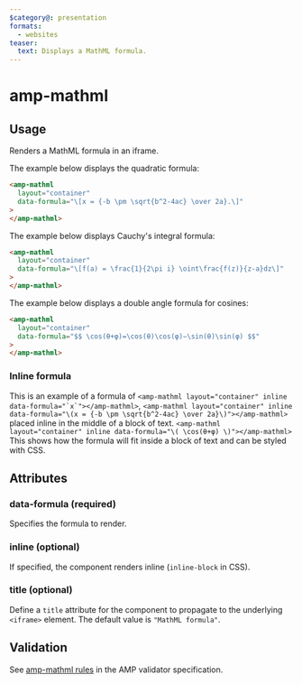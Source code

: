 ```yaml
---
$category@: presentation
formats:
  - websites
teaser:
  text: Displays a MathML formula.
---
```


<!--
Copyright 2018 The AMP HTML Authors. All Rights Reserved.

Licensed under the Apache License, Version 2.0 (the "License");
you may not use this file except in compliance with the License.
You may obtain a copy of the License at

      http://www.apache.org/licenses/LICENSE-2.0

Unless required by applicable law or agreed to in writing, software
distributed under the License is distributed on an "AS-IS" BASIS,
WITHOUT WARRANTIES OR CONDITIONS OF ANY KIND, either express or implied.
See the License for the specific language governing permissions and
limitations under the License.
-->

# amp-mathml

## Usage

Renders a MathML formula in an iframe.

The example below displays the quadratic formula:

```html
<amp-mathml
  layout="container"
  data-formula="\[x = {-b \pm \sqrt{b^2-4ac} \over 2a}.\]"
>
</amp-mathml>
```

The example below displays Cauchy's integral formula:

```html
<amp-mathml
  layout="container"
  data-formula="\[f(a) = \frac{1}{2\pi i} \oint\frac{f(z)}{z-a}dz\]"
>
</amp-mathml>
```

The example below displays a double angle formula for cosines:

```html
<amp-mathml
  layout="container"
  data-formula="$$ \cos(θ+φ)=\cos(θ)\cos(φ)−\sin(θ)\sin(φ) $$"
>
</amp-mathml>
```

### Inline formula

This is an example of a formula of `` <amp-mathml layout="container" inline data-formula="`x`"></amp-mathml> ``, `<amp-mathml layout="container" inline data-formula="\(x = {-b \pm \sqrt{b^2-4ac} \over 2a}\)"></amp-mathml>` placed inline in the middle of a block of text. `<amp-mathml layout="container" inline data-formula="\( \cos(θ+φ) \)"></amp-mathml>` This shows how the formula will fit inside a block of text and can be styled with CSS.

## Attributes

### data-formula (required)

Specifies the formula to render.

### inline (optional)

If specified, the component renders inline (`inline-block` in CSS).

### title (optional)

Define a `title` attribute for the component to propagate to the underlying `<iframe>` element. The default value is `"MathML formula"`.

## Validation

See [amp-mathml rules](https://github.com/ampproject/amphtml/blob/main/extensions/amp-mathml/validator-amp-mathml.protoascii) in the AMP validator specification.
